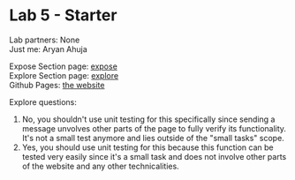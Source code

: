# Lab 5 - Starter

Lab partners: None <br>
Just me: Aryan Ahuja <br>

Expose Section page: [expose](expose.html) <br>
Explore Section page: [explore](explore.html) <br>
Github Pages: [the website](https://pycoder49.github.io/Lab5_Starter/)

Explore questions:
1. No, you shouldn't use unit testing for this specifically since sending a message unvolves other parts of the page to fully verify its functionality. It's not a small test anymore and lies outside of the "small tasks" scope.
2. Yes, you should use unit testing for this because this function can be tested very easily since it's a small task and does not involve other parts of the website and any other technicalities.
